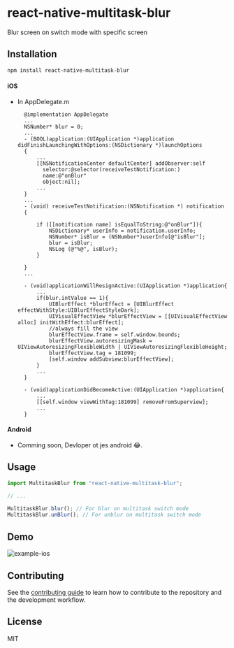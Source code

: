 # react-native-multitask-blur

Blur screen on switch mode with specific screen

## Installation

```sh
npm install react-native-multitask-blur
```
#### iOS
* In AppDelegate.m
  ```
    @implementation AppDelegate
    ...
    NSNumber* blur = 0;
    ...
    - (BOOL)application:(UIApplication *)application didFinishLaunchingWithOptions:(NSDictionary *)launchOptions
    {
        ...
        [[NSNotificationCenter defaultCenter] addObserver:self
          selector:@selector(receiveTestNotification:)
          name:@"onBlur"
          object:nil];
        ...
    }
    ...
    - (void) receiveTestNotification:(NSNotification *) notification
    {

        if ([[notification name] isEqualToString:@"onBlur"]){
            NSDictionary* userInfo = notification.userInfo;
            NSNumber* isBlur = (NSNumber*)userInfo[@"isBlur"];
            blur = isBlur;
            NSLog (@"%@", isBlur);
        }
            
    }
    ...
    
    - (void)applicationWillResignActive:(UIApplication *)application{
        ...
        if(blur.intValue == 1){
            UIBlurEffect *blurEffect = [UIBlurEffect effectWithStyle:UIBlurEffectStyleDark];
            UIVisualEffectView *blurEffectView = [[UIVisualEffectView alloc] initWithEffect:blurEffect];
            //always fill the view
            blurEffectView.frame = self.window.bounds;
            blurEffectView.autoresizingMask = UIViewAutoresizingFlexibleWidth | UIViewAutoresizingFlexibleHeight;
            blurEffectView.tag = 181099;
            [self.window addSubview:blurEffectView];
        }
        ...
    }

    - (void)applicationDidBecomeActive:(UIApplication *)application{
        ...
        [[self.window viewWithTag:181099] removeFromSuperview];
        ...
    }
  ```

#### Android
* Comming soon, Devloper ot jes android 😂.
## Usage

```js
import MultitaskBlur from "react-native-multitask-blur";

// ...

MultitaskBlur.blur(); // For blur on multitask switch mode
MultitaskBlur.unBlur(); // For unblur on multitask switch mode
```

## Demo

![example-ios](example/Demo.gif)

## Contributing

See the [contributing guide](CONTRIBUTING.md) to learn how to contribute to the repository and the development workflow.

## License

MIT
